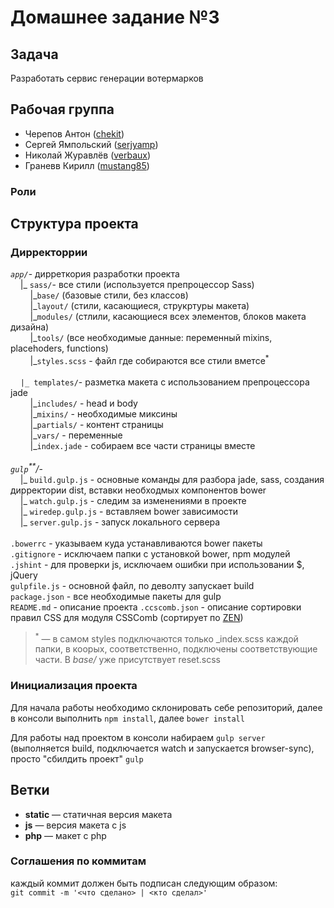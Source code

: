 <h1>Домашнее задание №3</h1>

<h2>Задача</h2>
<p>Разработать сервис генерации вотермарков</p>
<h2>Рабочая группа</h2>
<ul>
  <li>Черепов Антон (<a href="https://github.com/chekit/">chekit</a>)</li>
  <li>Сергей Ямпольский (<a href="https://github.com/serjyamp">serjyamp</a>)</li>
  <li>Николай Журавлёв (<a href="https://github.com/verbaux">verbaux</a>)</li>
  <li>Граневв Кирилл (<a href="https://github.com/mustang85">mustang85</a>)</li>
</ul>
<h3>Роли</h3>

<h2>Структура проекта</h2>
<h3>Дирректоррии</h3>
<p>
<em><code>app/</code></em>- дирреткория разработки проекта<br />
&nbsp;&nbsp;&nbsp;&nbsp;|_ <code>sass/</code>- все стили (используется препроцессор Sass)<br />
&nbsp;&nbsp;&nbsp;&nbsp;&nbsp;&nbsp;&nbsp;&nbsp;|_<code>base/</code> (базовые стили, без классов)<br />
&nbsp;&nbsp;&nbsp;&nbsp;&nbsp;&nbsp;&nbsp;&nbsp;|_<code>layout/</code> (стили, касающиеся, струкртуры макета)<br />
&nbsp;&nbsp;&nbsp;&nbsp;&nbsp;&nbsp;&nbsp;&nbsp;|_<code>modules/</code> (стлили, касающиеся всех элементов, блоков макета дизайна)<br />
&nbsp;&nbsp;&nbsp;&nbsp;&nbsp;&nbsp;&nbsp;&nbsp;|_<code>tools/</code> (все необходимые данные: переменный mixins, placehoders, functions)<br />
&nbsp;&nbsp;&nbsp;&nbsp;&nbsp;&nbsp;&nbsp;&nbsp;|_<code>styles.scss</code> - файл где собираются все стили вметсе<sup>*</sup><br />
<br />
&nbsp;&nbsp;&nbsp;&nbsp;<code>|_ templates/</code>- разметка макета с использованием препроцессора jade<br />
&nbsp;&nbsp;&nbsp;&nbsp;&nbsp;&nbsp;&nbsp;&nbsp;|_<code>includes/</code> - head и body<br />
&nbsp;&nbsp;&nbsp;&nbsp;&nbsp;&nbsp;&nbsp;&nbsp;|_<code>mixins/</code> - необходимые миксины<br />
&nbsp;&nbsp;&nbsp;&nbsp;&nbsp;&nbsp;&nbsp;&nbsp;|_<code>partials/</code> - контент страницы<br />
&nbsp;&nbsp;&nbsp;&nbsp;&nbsp;&nbsp;&nbsp;&nbsp;|_<code>vars/</code> - переменные<br />
&nbsp;&nbsp;&nbsp;&nbsp;&nbsp;&nbsp;&nbsp;&nbsp;|_<code>index.jade</code> - собираем все части страницы вместе<br />
<br />
<em><code>gulp</code><sup>**</sup>/</em>-<br />
&nbsp;&nbsp;&nbsp;&nbsp;|_ <code>build.gulp.js</code> - основные команды для разбора jade, sass, создания дирректории dist, вставки необходмых компонентов bower<br />
&nbsp;&nbsp;&nbsp;&nbsp;|_ <code>watch.gulp.js</code> - следим за изменениями в проекте<br />
&nbsp;&nbsp;&nbsp;&nbsp;|_ <code>wiredep.gulp.js</code> - вставляем bower зависимости<br />
&nbsp;&nbsp;&nbsp;&nbsp;|_ <code>server.gulp.js</code> - запуск локального сервера<br />
<br />
<code>.bowerrc</code> - указываем куда устанавливаются bower пакеты<br />
<code>.gitignore</code> - исключаем папки с установкой bower, npm модулей<br />
<code>.jshint</code> - для проверки js, исключаем ошибки при использовании $, jQuery<br />
<code>gulpfile.js</code> - основной файл, по деволту запускает build<br />
<code>package.json</code> - все необходимые пакеты для gulp<br />
<code>README.md</code> - описание проекта
<code>.ccscomb.json</code> - описание сортировки правил CSS для модуля CSSComb (сортирует по <a href="https://code.google.com/p/zen-coding/downloads/detail?name=ZenCodingCheatSheet.pdf">ZEN</a>)
</p>
<blockquote>
	<p><sup>*</sup> &mdash; в самом styles подключаются только _index.scss каждой папки, в коорых, соответственно, подключены соответствующие части. В <em>base/</em> уже присутствует reset.scss</p>
</blockquote>
<h3>Инициализация проекта</h3>
<p>Для начала работы необходимо склонировать себе репозиторий, далее в консоли выполнить <code>npm install</code>, далее <code>bower install</code></p>
<p>Для работы над проектом в консоли набираем <code>gulp server</code> (выполняется build, подключается watch и запускается browser-sync), просто "сбилдить проект" <code>gulp</code></p> 
<h2>Ветки</h2>
<ul>
	<li><strong>static</strong> &mdash; статичная версия макета</li>
	<li><strong>js</strong> &mdash; версия макета с js</li>
	<li><strong>php</strong> &mdash; макет с php</li>
</ul>
<h3>Соглашения по коммитам</h3>
<p>каждый коммит должен быть подписан следующим образом:<br/><code>git commit -m '&lt;что сделано&gt; | &lt;кто сделал&gt;'</p>
